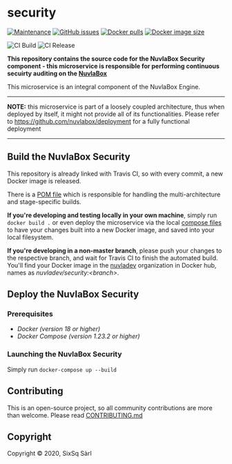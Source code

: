 # security

[![Maintenance](https://img.shields.io/badge/Maintained%3F-yes-green.svg?style=for-the-badge)](https://github.com/nuvlabox/security/graphs/commit-activity)
[![GitHub issues](https://img.shields.io/github/issues/nuvlabox/security?style=for-the-badge&logo=github&logoColor=white)](https://GitHub.com/nuvlabox/security/issues/)
[![Docker pulls](https://img.shields.io/docker/pulls/nuvlabox/security?style=for-the-badge&logo=Docker&logoColor=white)](https://cloud.docker.com/u/nuvlabox/repository/docker/nuvlabox/security)
[![Docker image size](https://img.shields.io/microbadger/image-size/nuvlabox/security?style=for-the-badge&logo=Docker&logoColor=white)](https://cloud.docker.com/u/nuvlabox/repository/docker/nuvlabox/security)

![CI Build](https://github.com/nuvlabox/security/actions/workflows/main.yml/badge.svg)
![CI Release](https://github.com/nuvlabox/security/actions/workflows/release.yml/badge.svg)

**This repository contains the source code for the NuvlaBox Security component - this microservice is responsible for performing continuous secuirty auditing on the [NuvlaBox](https://sixsq.com/products-and-services/nuvlabox/overview)**

This microservice is an integral component of the NuvlaBox Engine.

---

**NOTE:** this microservice is part of a loosely coupled architecture, thus when deployed by itself, it might not provide all of its functionalities. Please refer to https://github.com/nuvlabox/deployment for a fully functional deployment

---

## Build the NuvlaBox Security

This repository is already linked with Travis CI, so with every commit, a new Docker image is released. 

There is a [POM file](pom.xml) which is responsible for handling the multi-architecture and stage-specific builds.

**If you're developing and testing locally in your own machine**, simply run `docker build .` or even deploy the microservice via the local [compose files](docker-compose.yml) to have your changes built into a new Docker image, and saved into your local filesystem.

**If you're developing in a non-master branch**, please push your changes to the respective branch, and wait for Travis CI to finish the automated build. You'll find your Docker image in the [nuvladev](https://hub.docker.com/u/nuvladev) organization in Docker hub, names as _nuvladev/security:\<branch\>_.

## Deploy the NuvlaBox Security

### Prerequisites 

 - *Docker (version 18 or higher)*
 - *Docker Compose (version 1.23.2 or higher)*

### Launching the NuvlaBox Security

Simply run `docker-compose up --build`


## Contributing

This is an open-source project, so all community contributions are more than welcome. Please read [CONTRIBUTING.md](CONTRIBUTING.md)
 
## Copyright

Copyright &copy; 2020, SixSq Sàrl


